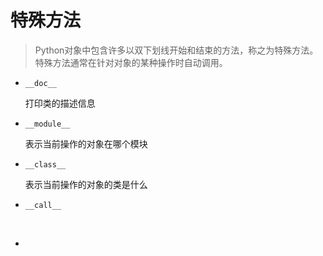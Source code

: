 # 特殊方法

> ​	Python对象中包含许多以双下划线开始和结束的方法，称之为特殊方法。特殊方法通常在针对对象的某种操作时自动调用。

* `__doc__`

  打印类的描述信息

* `__module__`

  表示当前操作的对象在哪个模块

* `__class__`

  表示当前操作的对象的类是什么

* `__call__`

  ​

* ​